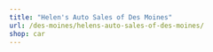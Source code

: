 ```yaml
---
title: "Helen's Auto Sales of Des Moines"
url: /des-moines/helens-auto-sales-of-des-moines/
shop: car
---
```

